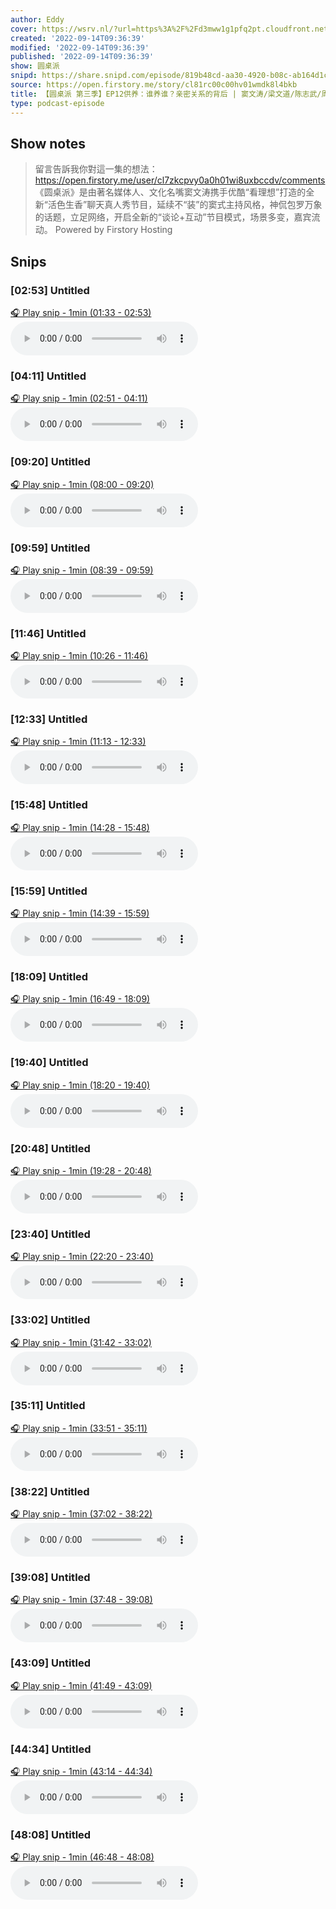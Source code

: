 ```yaml
---
author: Eddy
cover: https://wsrv.nl/?url=https%3A%2F%2Fd3mww1g1pfq2pt.cloudfront.net%2FAvatar%2Fcl7zkcpvy0a0h01wi8uxbccdv%2F1666234585141.jpg&w=200&h=200
created: '2022-09-14T09:36:39'
modified: '2022-09-14T09:36:39'
published: '2022-09-14T09:36:39'
show: 圆桌派
snipd: https://share.snipd.com/episode/819b48cd-aa30-4920-b08c-ab164d1cf495
source: https://open.firstory.me/story/cl81rc00c00hv01wmdk8l4bkb
title: 【圆桌派 第三季】EP12供养：谁养谁？亲密关系的背后 | 窦文涛/梁文道/陈志武/周轶君 | 优酷纪实 YOUKU DOCUMENTARY
type: podcast-episode
---
```



## Show notes
> 留言告訴我你對這一集的想法：  https://open.firstory.me/user/cl7zkcpvy0a0h01wi8uxbccdv/comments   《圆桌派》是由著名媒体人、文化名嘴窦文涛携手优酷“看理想”打造的全新“活色生香”聊天真人秀节目，延续不“装”的窦式主持风格，神侃包罗万象的话题，立足网络，开启全新的“谈论+互动”节目模式，场景多变，嘉宾流动。
> Powered by  Firstory Hosting

## Snips
### [02:53] Untitled
[🎧 Play snip - 1min️ (01:33 - 02:53)](https://share.snipd.com/snip/4e13ae92-90d2-47bb-a359-a9fbf614e42e)
<audio controls> <source src="https://backend.endpoints.firstory-709db.cloud.goog/play.mp3?url=https%3A%2F%2Fd3mww1g1pfq2pt.cloudfront.net%2FRecord%2Fcl7zkcpvy0a0h01wi8uxbccdv%2Fcl81rc00c00hw01wmbwrs1yph.mp3%3Fv%3D1663168867404#t=01:33,02:53"> </audio>
### [04:11] Untitled
[🎧 Play snip - 1min️ (02:51 - 04:11)](https://share.snipd.com/snip/f8b758ca-165e-47da-a6f1-6839050ae2f2)
<audio controls> <source src="https://backend.endpoints.firstory-709db.cloud.goog/play.mp3?url=https%3A%2F%2Fd3mww1g1pfq2pt.cloudfront.net%2FRecord%2Fcl7zkcpvy0a0h01wi8uxbccdv%2Fcl81rc00c00hw01wmbwrs1yph.mp3%3Fv%3D1663168867404#t=02:51,04:11"> </audio>
### [09:20] Untitled
[🎧 Play snip - 1min️ (08:00 - 09:20)](https://share.snipd.com/snip/9ab09a47-6dda-4c8c-8cf4-6680b316e96f)
<audio controls> <source src="https://backend.endpoints.firstory-709db.cloud.goog/play.mp3?url=https%3A%2F%2Fd3mww1g1pfq2pt.cloudfront.net%2FRecord%2Fcl7zkcpvy0a0h01wi8uxbccdv%2Fcl81rc00c00hw01wmbwrs1yph.mp3%3Fv%3D1663168867404#t=08:00,09:20"> </audio>
### [09:59] Untitled
[🎧 Play snip - 1min️ (08:39 - 09:59)](https://share.snipd.com/snip/d9e6e8de-0cab-4800-98e5-a3a931516291)
<audio controls> <source src="https://backend.endpoints.firstory-709db.cloud.goog/play.mp3?url=https%3A%2F%2Fd3mww1g1pfq2pt.cloudfront.net%2FRecord%2Fcl7zkcpvy0a0h01wi8uxbccdv%2Fcl81rc00c00hw01wmbwrs1yph.mp3%3Fv%3D1663168867404#t=08:39,09:59"> </audio>
### [11:46] Untitled
[🎧 Play snip - 1min️ (10:26 - 11:46)](https://share.snipd.com/snip/04e5ffef-8b3a-46e7-ae42-764a66b9541d)
<audio controls> <source src="https://backend.endpoints.firstory-709db.cloud.goog/play.mp3?url=https%3A%2F%2Fd3mww1g1pfq2pt.cloudfront.net%2FRecord%2Fcl7zkcpvy0a0h01wi8uxbccdv%2Fcl81rc00c00hw01wmbwrs1yph.mp3%3Fv%3D1663168867404#t=10:26,11:46"> </audio>
### [12:33] Untitled
[🎧 Play snip - 1min️ (11:13 - 12:33)](https://share.snipd.com/snip/e3309ecf-536b-4a19-beab-0465794b91bd)
<audio controls> <source src="https://backend.endpoints.firstory-709db.cloud.goog/play.mp3?url=https%3A%2F%2Fd3mww1g1pfq2pt.cloudfront.net%2FRecord%2Fcl7zkcpvy0a0h01wi8uxbccdv%2Fcl81rc00c00hw01wmbwrs1yph.mp3%3Fv%3D1663168867404#t=11:13,12:33"> </audio>
### [15:48] Untitled
[🎧 Play snip - 1min️ (14:28 - 15:48)](https://share.snipd.com/snip/202eeb57-c049-4768-8a2e-fabc05bc8138)
<audio controls> <source src="https://backend.endpoints.firstory-709db.cloud.goog/play.mp3?url=https%3A%2F%2Fd3mww1g1pfq2pt.cloudfront.net%2FRecord%2Fcl7zkcpvy0a0h01wi8uxbccdv%2Fcl81rc00c00hw01wmbwrs1yph.mp3%3Fv%3D1663168867404#t=14:28,15:48"> </audio>
### [15:59] Untitled
[🎧 Play snip - 1min️ (14:39 - 15:59)](https://share.snipd.com/snip/5b047748-7622-4027-b3a9-dc5822491c25)
<audio controls> <source src="https://backend.endpoints.firstory-709db.cloud.goog/play.mp3?url=https%3A%2F%2Fd3mww1g1pfq2pt.cloudfront.net%2FRecord%2Fcl7zkcpvy0a0h01wi8uxbccdv%2Fcl81rc00c00hw01wmbwrs1yph.mp3%3Fv%3D1663168867404#t=14:39,15:59"> </audio>
### [18:09] Untitled
[🎧 Play snip - 1min️ (16:49 - 18:09)](https://share.snipd.com/snip/1293f0b5-7c5a-413e-8872-181b68cbb1b9)
<audio controls> <source src="https://backend.endpoints.firstory-709db.cloud.goog/play.mp3?url=https%3A%2F%2Fd3mww1g1pfq2pt.cloudfront.net%2FRecord%2Fcl7zkcpvy0a0h01wi8uxbccdv%2Fcl81rc00c00hw01wmbwrs1yph.mp3%3Fv%3D1663168867404#t=16:49,18:09"> </audio>
### [19:40] Untitled
[🎧 Play snip - 1min️ (18:20 - 19:40)](https://share.snipd.com/snip/db58185a-1ebc-4878-a688-33e29de943ff)
<audio controls> <source src="https://backend.endpoints.firstory-709db.cloud.goog/play.mp3?url=https%3A%2F%2Fd3mww1g1pfq2pt.cloudfront.net%2FRecord%2Fcl7zkcpvy0a0h01wi8uxbccdv%2Fcl81rc00c00hw01wmbwrs1yph.mp3%3Fv%3D1663168867404#t=18:20,19:40"> </audio>
### [20:48] Untitled
[🎧 Play snip - 1min️ (19:28 - 20:48)](https://share.snipd.com/snip/68b5b9a8-f0f6-4acf-b095-15ab16abd087)
<audio controls> <source src="https://backend.endpoints.firstory-709db.cloud.goog/play.mp3?url=https%3A%2F%2Fd3mww1g1pfq2pt.cloudfront.net%2FRecord%2Fcl7zkcpvy0a0h01wi8uxbccdv%2Fcl81rc00c00hw01wmbwrs1yph.mp3%3Fv%3D1663168867404#t=19:28,20:48"> </audio>
### [23:40] Untitled
[🎧 Play snip - 1min️ (22:20 - 23:40)](https://share.snipd.com/snip/3a08ae5b-2add-482e-88b3-5e7f57082d77)
<audio controls> <source src="https://backend.endpoints.firstory-709db.cloud.goog/play.mp3?url=https%3A%2F%2Fd3mww1g1pfq2pt.cloudfront.net%2FRecord%2Fcl7zkcpvy0a0h01wi8uxbccdv%2Fcl81rc00c00hw01wmbwrs1yph.mp3%3Fv%3D1663168867404#t=22:20,23:40"> </audio>
### [33:02] Untitled
[🎧 Play snip - 1min️ (31:42 - 33:02)](https://share.snipd.com/snip/25a6a9e3-5457-48a7-b18f-0c99bfc0912c)
<audio controls> <source src="https://backend.endpoints.firstory-709db.cloud.goog/play.mp3?url=https%3A%2F%2Fd3mww1g1pfq2pt.cloudfront.net%2FRecord%2Fcl7zkcpvy0a0h01wi8uxbccdv%2Fcl81rc00c00hw01wmbwrs1yph.mp3%3Fv%3D1663168867404#t=31:42,33:02"> </audio>
### [35:11] Untitled
[🎧 Play snip - 1min️ (33:51 - 35:11)](https://share.snipd.com/snip/7d1d3b35-77a5-494d-a8d6-24edb22997c5)
<audio controls> <source src="https://backend.endpoints.firstory-709db.cloud.goog/play.mp3?url=https%3A%2F%2Fd3mww1g1pfq2pt.cloudfront.net%2FRecord%2Fcl7zkcpvy0a0h01wi8uxbccdv%2Fcl81rc00c00hw01wmbwrs1yph.mp3%3Fv%3D1663168867404#t=33:51,35:11"> </audio>
### [38:22] Untitled
[🎧 Play snip - 1min️ (37:02 - 38:22)](https://share.snipd.com/snip/dbcc6f0b-7c9b-49d1-ab47-9831002929e0)
<audio controls> <source src="https://backend.endpoints.firstory-709db.cloud.goog/play.mp3?url=https%3A%2F%2Fd3mww1g1pfq2pt.cloudfront.net%2FRecord%2Fcl7zkcpvy0a0h01wi8uxbccdv%2Fcl81rc00c00hw01wmbwrs1yph.mp3%3Fv%3D1663168867404#t=37:02,38:22"> </audio>
### [39:08] Untitled
[🎧 Play snip - 1min️ (37:48 - 39:08)](https://share.snipd.com/snip/c3c2eb14-09c1-4a61-a1ed-50dd827a2265)
<audio controls> <source src="https://backend.endpoints.firstory-709db.cloud.goog/play.mp3?url=https%3A%2F%2Fd3mww1g1pfq2pt.cloudfront.net%2FRecord%2Fcl7zkcpvy0a0h01wi8uxbccdv%2Fcl81rc00c00hw01wmbwrs1yph.mp3%3Fv%3D1663168867404#t=37:48,39:08"> </audio>
### [43:09] Untitled
[🎧 Play snip - 1min️ (41:49 - 43:09)](https://share.snipd.com/snip/6968bc8b-3f21-4345-9117-96fefaf05ee4)
<audio controls> <source src="https://backend.endpoints.firstory-709db.cloud.goog/play.mp3?url=https%3A%2F%2Fd3mww1g1pfq2pt.cloudfront.net%2FRecord%2Fcl7zkcpvy0a0h01wi8uxbccdv%2Fcl81rc00c00hw01wmbwrs1yph.mp3%3Fv%3D1663168867404#t=41:49,43:09"> </audio>
### [44:34] Untitled
[🎧 Play snip - 1min️ (43:14 - 44:34)](https://share.snipd.com/snip/64db6429-303a-4f17-b1d4-0e8dd6295572)
<audio controls> <source src="https://backend.endpoints.firstory-709db.cloud.goog/play.mp3?url=https%3A%2F%2Fd3mww1g1pfq2pt.cloudfront.net%2FRecord%2Fcl7zkcpvy0a0h01wi8uxbccdv%2Fcl81rc00c00hw01wmbwrs1yph.mp3%3Fv%3D1663168867404#t=43:14,44:34"> </audio>
### [48:08] Untitled
[🎧 Play snip - 1min️ (46:48 - 48:08)](https://share.snipd.com/snip/d308c559-02aa-4962-95ec-5d7fe6338d7c)
<audio controls> <source src="https://backend.endpoints.firstory-709db.cloud.goog/play.mp3?url=https%3A%2F%2Fd3mww1g1pfq2pt.cloudfront.net%2FRecord%2Fcl7zkcpvy0a0h01wi8uxbccdv%2Fcl81rc00c00hw01wmbwrs1yph.mp3%3Fv%3D1663168867404#t=46:48,48:08"> </audio>
